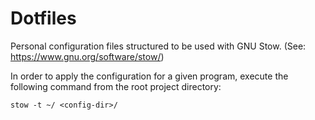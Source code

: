 # Dotfiles

Personal configuration files structured to be used with GNU Stow. (See: https://www.gnu.org/software/stow/)

In order to apply the configuration for a given program, execute the following command from the root project directory:
```
stow -t ~/ <config-dir>/
```
